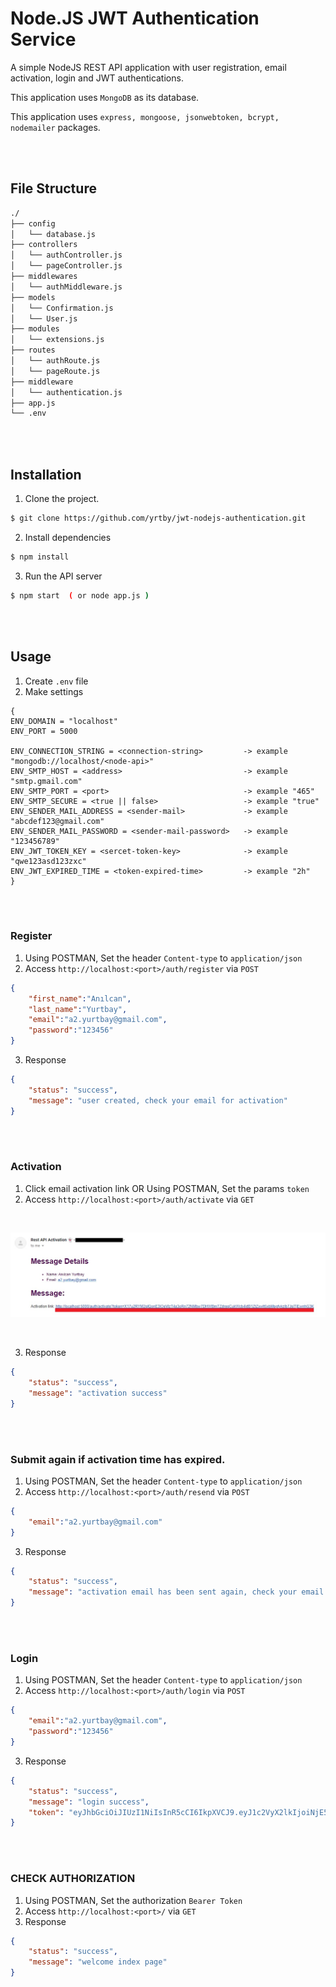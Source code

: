 # Node.JS JWT Authentication Service

A simple NodeJS REST API application with user registration, email activation, login and JWT authentications. 

This application uses `MongoDB` as its database.

This application uses `express, mongoose, jsonwebtoken, bcrypt, nodemailer` packages. 

<br>
<br>

## File Structure

```bash
./
├── config
│   └── database.js
├── controllers
│   └── authController.js
│   └── pageController.js
├── middlewares
│   └── authMiddleware.js
├── models
│   └── Confirmation.js
│   └── User.js
├── modules
│   └── extensions.js
├── routes
│   └── authRoute.js
│   └── pageRoute.js
├── middleware
│   └── authentication.js
├── app.js
└── .env
```

<br>
<br>

## Installation

1.  Clone the project.
```sh
$ git clone https://github.com/yrtby/jwt-nodejs-authentication.git
```
2. Install dependencies
```sh
$ npm install
```
3. Run the API server
```sh
$ npm start  ( or node app.js )
```

<br>
<br>

## Usage

1. Create `.env` file 
2. Make settings
```
{
ENV_DOMAIN = "localhost"
ENV_PORT = 5000

ENV_CONNECTION_STRING = <connection-string>         -> example "mongodb://localhost/<node-api>"
ENV_SMTP_HOST = <address>                           -> example "smtp.gmail.com"
ENV_SMTP_PORT = <port>                              -> example "465"
ENV_SMTP_SECURE = <true || false>                   -> example "true"
ENV_SENDER_MAIL_ADDRESS = <sender-mail>             -> example "abcdef123@gmail.com"
ENV_SENDER_MAIL_PASSWORD = <sender-mail-password>   -> example "123456789"
ENV_JWT_TOKEN_KEY = <sercet-token-key>              -> example "qwe123asd123zxc"
ENV_JWT_EXPIRED_TIME = <token-expired-time>         -> example "2h"
}
```

<br>
<br>

### Register
1. Using POSTMAN, Set the header `Content-type` to `application/json`
2. Access `http://localhost:<port>/auth/register` via `POST`

```json
{
    "first_name":"Anılcan",
    "last_name":"Yurtbay",
    "email":"a2.yurtbay@gmail.com",
    "password":"123456"
}
```

3. Response

```json
{
    "status": "success",
    "message": "user created, check your email for activation"
}
```
<br>
<br>

### Activation
1. Click email activation link OR Using POSTMAN, Set the params `token` 
2. Access `http://localhost:<port>/auth/activate` via `GET`

<br>

![img](./screenshots/github-node-at.jpg)

<br>

3. Response

```json
{
    "status": "success",
    "message": "activation success"
}
```

<br>
<br>


### Submit again if activation time has expired. 
1. Using POSTMAN, Set the header `Content-type` to `application/json`
2. Access `http://localhost:<port>/auth/resend` via `POST`

```json
{
    "email":"a2.yurtbay@gmail.com"
}
```

3. Response

```json
{
    "status": "success",
    "message": "activation email has been sent again, check your email for activation"
}
```
<br>
<br>

### Login
1. Using POSTMAN, Set the header `Content-type` to `application/json`
2. Access `http://localhost:<port>/auth/login` via `POST`

```json
{
    "email":"a2.yurtbay@gmail.com",
    "password":"123456"
}
```

3. Response

```json
{
    "status": "success",
    "message": "login success",
    "token": "eyJhbGciOiJIUzI1NiIsInR5cCI6IkpXVCJ9.eyJ1c2VyX2lkIjoiNjE5Y2M4YmExZjkzNmJmODY1MWZkOWE4IiwiZW1haWwiOiJhMi55dXJ0YmF5QGdtYWlsLmNvbSIsImlhdCI6MTYzNzY2NzAyMiwiZXhwIjoxNjM3Njc0MjIyfQ.Ap1NcPtKZz_J3WctoC_eaSPgG_CFNdkWnjdjqrcByZ4"
}
```
<br>
<br>


### CHECK AUTHORIZATION
1. Using POSTMAN, Set the authorization `Bearer Token`
2. Access `http://localhost:<port>/` via `GET`
3. Response

```json
{
    "status": "success",
    "message": "welcome index page"
}
```
<br>
<br>